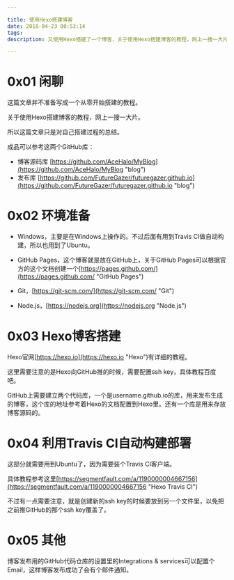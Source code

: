 ```yaml
---

title: 使用Hexo搭建博客  
date: 2018-04-23 00:53:14  
tags:  
description: 又使用Hexo搭建了一个博客，关于使用Hexo搭建博客的教程，网上一搜一大片。在这也写一篇文章简单记录下自己的搭建过程。

---
```


# 0x01 闲聊  

这篇文章并不准备写成一个从零开始搭建的教程。

关于使用Hexo搭建博客的教程，网上一搜一大片。

所以这篇文章只是对自己搭建过程的总结。

成品可以参考这两个GitHub库：

- 博客源码库 [https://github.com/AceHalo/MyBlog](https://github.com/AceHalo/MyBlog "blog")
- 发布库 [https://github.com/FutureGazer/futuregazer.github.io](https://github.com/FutureGazer/futuregazer.github.io "blog")




# 0x02 环境准备

- Windows，主要是在Windows上操作的。不过后面有用到Travis CI做自动构建，所以也用到了Ubuntu。

- GitHub Pages，这个博客就是放在GitHub上，关于GitHub Pages可以根据官方的这个文档创建一个[https://pages.github.com/](https://pages.github.com/ "GitHub Pages")

- Git，[https://git-scm.com/](https://git-scm.com/ "Git")

- Node.js，[https://nodejs.org](https://nodejs.org "Node.js")

# 0x03 Hexo博客搭建

Hexo官网[https://hexo.io](https://hexo.io "Hexo")有详细的教程。

这里需要注意的是Hexo向GitHub推的时候，需要配置ssh key，具体教程百度吧。

GitHub上需要建立两个代码库，一个是username.github.io的库，用来发布生成的博客，这个库的地址参考着Hexo的文档配置到Hexo里。还有一个库是用来存放博客源码的。

# 0x04 利用Travis CI自动构建部署

这部分就需要用到Ubuntu了，因为需要装个Travis CI客户端。

具体教程参考这里[https://segmentfault.com/a/1190000004667156](https://segmentfault.com/a/1190000004667156 "Hexo Travis CI")

不过有一点需要注意，就是创建新的ssh key的时候要放到另一个文件里，以免把之前推GitHub的那个ssh key覆盖了。

# 0x05 其他

博客发布用的GitHub代码仓库的设置里的Integrations & services可以配置个Email，这样博客发布成功了会有个邮件通知。